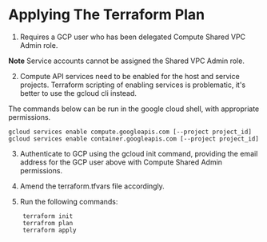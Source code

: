 # Applying The Terraform Plan
1. Requires a GCP user who has been delegated Compute Shared VPC Admin role.  

**Note** Service accounts cannot be assigned the Shared VPC Admin role.

2. Compute API services need to be enabled for the host and service projects.  Terraform scripting of enabling services is problematic, it's better to use the gcloud cli instead.

The commands below can be run in the google cloud shell, with appropriate permissions.

```
gcloud services enable compute.googleapis.com [--project project_id]
gcloud services enable container.googleapis.com [--project project_id]
```

3. Authenticate to GCP using the gcloud init command, providing the email address for the GCP user above with Compute Shared Admin permissions.

4. Amend the terraform.tfvars file accordingly.

5. Run the following commands:

```
    terraform init
    terrafrom plan
    terraform apply
```

